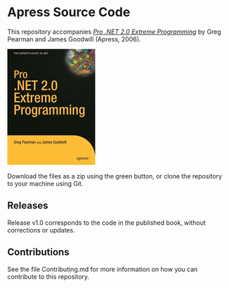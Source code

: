 # Apress Source Code

This repository accompanies [*Pro .NET 2.0 Extreme Programming*](http://www.apress.com/9781590594803) by Greg Pearman and James Goodwill (Apress, 2006).

![Cover image](9781590594803.jpg)

Download the files as a zip using the green button, or clone the repository to your machine using Git.

## Releases

Release v1.0 corresponds to the code in the published book, without corrections or updates.

## Contributions

See the file Contributing.md for more information on how you can contribute to this repository.
